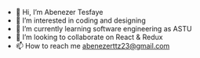 - 👋 Hi, I’m Abenezer Tesfaye
- 👀 I’m interested in coding and designing
- 🌱 I’m currently learning software engineering as ASTU
- 💞️ I’m looking to collaborate on React & Redux
- 📫 How to reach me abenezerttz23@gmail.com


<!---
Abenittz/Abenittz is a ✨ special ✨ repository because its `README.md` (this file) appears on your GitHub profile.
You can click the Preview link to take a look at your changes.
--->
